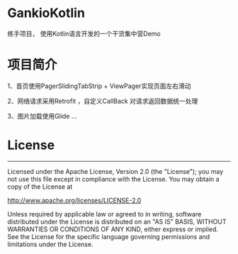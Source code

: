 # GankioKotlin
练手项目， 使用Kotlin语言开发的一个干货集中营Demo 

# 项目简介
1、首页使用PagerSlidingTabStrip + ViewPager实现页面左右滑动

2、网络请求采用Retrofit ，自定义CallBack 对请求返回数据统一处理

3、图片加载使用Glide 
...

# License
***

Licensed under the Apache License, Version 2.0 (the "License");
you may not use this file except in compliance with the License.
You may obtain a copy of the License at

http://www.apache.org/licenses/LICENSE-2.0

Unless required by applicable law or agreed to in writing, software
distributed under the License is distributed on an "AS IS" BASIS,
WITHOUT WARRANTIES OR CONDITIONS OF ANY KIND, either express or implied.
See the License for the specific language governing permissions and
limitations under the License.